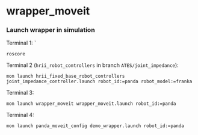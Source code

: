 # wrapper_moveit

### Launch wrapper in simulation

Terminal 1: `
```
roscore
```
Terminal 2 (`hrii_robot_controllers` in branch `ATES/joint_impedance`): 
```
mon launch hrii_fixed_base_robot_controllers joint_impedance_controller.launch robot_id:=panda robot_model:=franka
```
Terminal 3:
```
mon launch wrapper_moveit wrapper_moveit.launch robot_id:=panda
```
Terminal 4: 
```
mon launch panda_moveit_config demo_wrapper.launch robot_id:=panda
```
